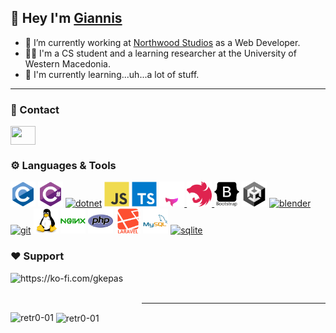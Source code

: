 ## 👋 Hey I'm [Giannis](https://retr0.dev)

- 🔭 I’m currently working at [Northwood Studios](https://northwoodstudios.org/) as a Web Developer.
- 🧑‍🔬 I'm a CS student and a learning researcher at the University of Western Macedonia.
- 🌱 I'm currently learning...uh...a lot of stuff.

---

### 💬 Contact

<a href="https://www.linkedin.com/in/giannis-kepas/"><img align="center" src="https://raw.githubusercontent.com/rahuldkjain/github-profile-readme-generator/master/src/images/icons/Social/linked-in-alt.svg" height="30" width="40" /></a>

### ⚙️ Languages & Tools

<a href="https://www.cprogramming.com/" target="_blank" rel="noreferrer"> <img src="https://raw.githubusercontent.com/devicons/devicon/master/icons/c/c-original.svg" alt="c" width="40" height="40"/></a>
<a href="https://www.w3schools.com/cs/" target="_blank" rel="noreferrer"> <img src="https://raw.githubusercontent.com/devicons/devicon/master/icons/csharp/csharp-original.svg" alt="csharp" width="40" height="40"/></a>
<a href="https://dotnet.microsoft.com/" target="_blank" rel="noreferrer"> <img src="https://upload.wikimedia.org/wikipedia/commons/thumb/7/7d/Microsoft_.NET_logo.svg/800px-Microsoft_.NET_logo.svg.png" alt="dotnet" width="40" height="40"/></a>
<a href="https://developer.mozilla.org/en-US/docs/Web/JavaScript" target="_blank" rel="noreferrer"> <img src="https://raw.githubusercontent.com/devicons/devicon/master/icons/javascript/javascript-original.svg" alt="javascript" width="40" height="40"/></a>
<a href="https://www.typescriptlang.org/" target="_blank" rel="noreferrer"> <img src="https://raw.githubusercontent.com/devicons/devicon/master/icons/typescript/typescript-original.svg" alt="typescript" width="40" height="40"/></a>
<a href="https://astro.build/" target="_blank" rel="noreferrer"> <img src="https://github.com/Retr0-01/Retr0-01/blob/main/img/astro-icon-light-gradient.png" alt="astro" width="40" height="40"/> </a>
<a href="https://nestjs.com/" target="_blank" rel="noreferrer"> <img src="https://raw.githubusercontent.com/devicons/devicon/master/icons/nestjs/nestjs-plain.svg" alt="nestjs" width="40" height="40"/> </a>
<a href="https://getbootstrap.com" target="_blank" rel="noreferrer"> <img src="https://raw.githubusercontent.com/devicons/devicon/master/icons/bootstrap/bootstrap-plain-wordmark.svg" alt="bootstrap" width="40" height="40"/></a>
<a href="https://unity.com/" target="_blank" rel="noreferrer"> <img src="https://github.com/Retr0-01/Retr0-01/blob/main/img/unity-logo-new.png" alt="unity" width="40" height="40"/></a>
<a href="https://www.blender.org/" target="_blank" rel="noreferrer"> <img src="https://upload.wikimedia.org/wikipedia/commons/thumb/0/0c/Blender_logo_no_text.svg/768px-Blender_logo_no_text.svg.png?20210507122249" alt="blender" width="50" height="40"/></a>
<a href="https://git-scm.com/" target="_blank" rel="noreferrer"> <img src="https://www.vectorlogo.zone/logos/git-scm/git-scm-icon.svg" alt="git" width="40" height="40"/></a>
<a href="https://www.linux.org/" target="_blank" rel="noreferrer"> <img src="https://raw.githubusercontent.com/devicons/devicon/master/icons/linux/linux-original.svg" alt="linux" width="40" height="40"/></a>
<a href="https://www.nginx.com" target="_blank" rel="noreferrer"> <img src="https://raw.githubusercontent.com/devicons/devicon/master/icons/nginx/nginx-original.svg" alt="nginx" width="40" height="40"/></a>
<a href="https://www.php.net" target="_blank" rel="noreferrer"> <img src="https://raw.githubusercontent.com/devicons/devicon/master/icons/php/php-original.svg" alt="php" width="40" height="40"/></a>
<a href="https://laravel.com/" target="_blank" rel="noreferrer"> <img src="https://raw.githubusercontent.com/devicons/devicon/master/icons/laravel/laravel-plain-wordmark.svg" alt="laravel" width="40" height="40"/></a>
<a href="https://www.mysql.com/" target="_blank" rel="noreferrer"> <img src="https://raw.githubusercontent.com/devicons/devicon/master/icons/mysql/mysql-original-wordmark.svg" alt="mysql" width="40" height="40"/></a>
<a href="https://www.sqlite.org/" target="_blank" rel="noreferrer"> <img src="https://www.vectorlogo.zone/logos/sqlite/sqlite-icon.svg" alt="sqlite" width="40" height="40"/></a>

### ❤️ Support
<a href="https://ko-fi.com/gkepas"> <img align="left" src="https://cdn.ko-fi.com/cdn/kofi3.png?v=3" height="50" width="210" alt="https://ko-fi.com/gkepas" /></a>
<br><br>

---

<p><img align="left" src="https://github-readme-stats.vercel.app/api/top-langs?username=retr0-01&show_icons=true&locale=en&layout=compact" alt="retr0-01" /></p>

<p>&nbsp;<img align="center" src="https://github-readme-stats.vercel.app/api?username=retr0-01&show_icons=true&locale=en" alt="retr0-01" /></p>
